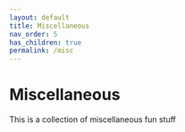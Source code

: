 ```yaml
---
layout: default
title: Miscellaneous
nav_order: 5
has_children: true
permalink: /misc
---
```

<!-- markdownlint-disable MD022 -->
<!-- markdownlint-disable MD025 -->

# Miscellaneous

This is a collection of miscellaneous fun stuff
